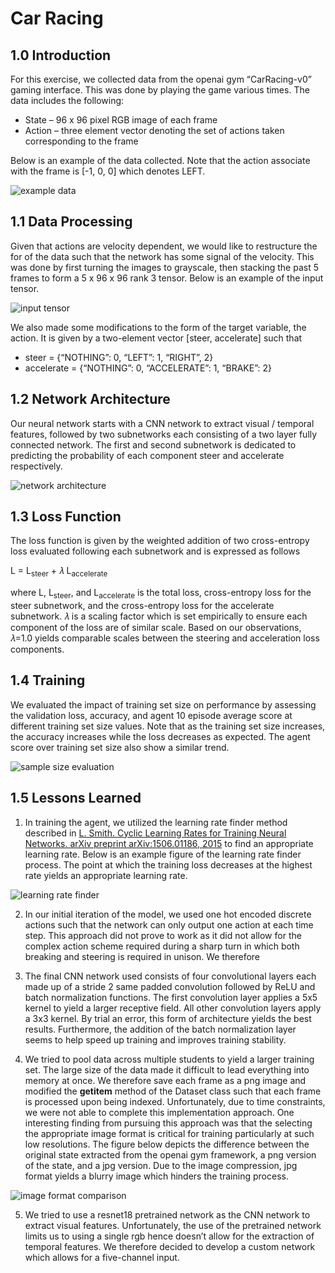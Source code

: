# Car Racing
## 1.0 Introduction
For this exercise, we collected data from the openai gym “CarRacing-v0” gaming interface. This was done by playing the game various times. The data includes the following:
* State – 96 x 96 pixel RGB image of each frame
* Action – three element vector denoting the set of actions taken corresponding to the frame 

Below is an example of the data collected. Note that the action associate with the frame is [-1, 0, 0] which denotes LEFT.

![example data](https://github.com/erasromani/car-racing/blob/main/images/example_data.png)

## 1.1 Data Processing

Given that actions are velocity dependent, we would like to restructure the for of the data such that the network has some signal of the velocity. This was done by first turning the images to grayscale, then stacking the past 5 frames to form a 5 x 96 x 96 rank 3 tensor. Below is an example of the input tensor. 

![input tensor](https://github.com/erasromani/car-racing/blob/main/images/input_tensor.png)

We also made some modifications to the form of the target variable, the action. It is given by a two-element vector [steer, accelerate] such that
* steer = {“NOTHING”: 0, “LEFT”: 1, “RIGHT”, 2}
* accelerate = {“NOTHING”: 0, “ACCELERATE”: 1, “BRAKE”: 2}

## 1.2 Network Architecture

Our neural network starts with a CNN network to extract visual / temporal features, followed by two subnetworks each consisting of a two layer fully connected network. The first and second subnetwork is dedicated to predicting the probability of each component steer and accelerate respectively.

![network architecture](https://github.com/erasromani/car-racing/blob/main/images/network_architecture.png)

## 1.3 Loss Function

The loss function is given by the weighted addition of two cross-entropy loss evaluated following each subnetwork and is expressed as follows

L = L<sub>steer</sub> + 𝜆 L<sub>accelerate</sub>

where L, L<sub>steer</sub>, and L<sub>accelerate</sub> is the total loss, cross-entropy loss for the steer subnetwork, and the cross-entropy loss for the accelerate subnetwork. 𝜆 is a scaling factor which is set empirically to ensure each component of the loss are of similar scale. Based on our observations, 𝜆=1.0 yields comparable scales between the steering and acceleration loss components.

## 1.4 Training 

We evaluated the impact of training set size on performance by assessing the validation loss, accuracy, and agent 10 episode average score at different training set size values. Note that as the training set size increases, the accuracy increases while the loss decreases as expected. The agent score over training set size also show a similar trend.  

![sample size evaluation](https://github.com/erasromani/car-racing/blob/main/images/sample_size_evaluation.PNG)

## 1.5 Lessons Learned

1. In training the agent, we utilized the learning rate finder method described in [L. Smith. Cyclic Learning Rates for Training Neural Networks. arXiv preprint arXiv:1506.01186, 2015](https://arxiv.org/pdf/1506.01186.pdf) to find an appropriate learning rate. Below is an example figure of the learning rate finder process. The point at which the training loss decreases at the highest rate yields an appropriate learning rate.

![learning rate finder](https://github.com/erasromani/car-racing/blob/main/images/learning_rate_finder.png)

2. In our initial iteration of the model, we used one hot encoded discrete actions such that the network can only output one action at each time step. This approach did not prove to work as it did not allow for the complex action scheme required during a sharp turn in which both breaking and steering is required in unison. We therefore

3. The final CNN network used consists of four convolutional layers each made up of a stride 2 same padded convolution followed by ReLU and batch normalization functions. The first convolution layer applies a 5x5 kernel to yield a larger receptive field. All other convolution layers apply a 3x3 kernel. By trial an error, this form of architecture yields the best results. Furthermore, the addition of the batch normalization layer seems to help speed up training and improves training stability. 

4. We tried to pool data across multiple students to yield a larger training set. The large size of the data made it difficult to lead everything into memory at once. We therefore save each frame as a png image and modified the __getitem__ method of the Dataset class such that each frame is processed upon being indexed. Unfortunately, due to time constraints, we were not able to complete this implementation approach. One interesting finding from pursuing this approach was that the selecting the appropriate image format is critical for training particularly at such low resolutions. The figure below depicts the difference between the original state extracted from the openai gym framework, a png version of the state, and a jpg version. Due to the image compression, jpg format yields a blurry image which hinders the training process.

![image format comparison](https://github.com/erasromani/car-racing/blob/main/images/compare_format.png)

5. We tried to use a resnet18 pretrained network as the CNN network to extract visual features. Unfortunately, the use of the pretrained network limits us to using a single rgb hence doesn’t allow for the extraction of temporal features. We therefore decided to develop a custom network which allows for a five-channel input.
